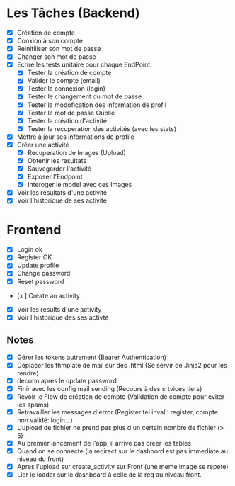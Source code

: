 # Les Tâches (Backend)
- [x] Création de compte
- [x] Conxion à son compte
- [x] Reinitiliser son mot de passe
- [x] Changer son mot de passe
- [x] Ecrire les tests unitaire pour chaque EndPoint.
  - [x] Tester la création de compte
  - [x] Valider le compte (email)
  - [x] Tester la connexion (login)
  - [x] Tester le changement du mot de passe
  - [x] Tester la modofication des information de profil
  - [x] Tester le mot de passe Oublié
  - [x] Tester la création d'activité
  - [x] Tester la recuperation des activités (avec les stats)
- [x] Mettre à jour ses informations de profile
- [x] Créer une activité
  - [x] Recuperation de Images (Upload)
  - [x] Obtenir les resultats
  - [x] Sauvegarder l'activité
  - [x] Exposer l'Endpoint
  - [x] Interoger le model avec ces Images
- [x] Voir les resultats d'une activité
- [x] Voir l'historique de ses activité
  
# Frontend
- [x] Login  ok
- [x] Register OK
- [x] Update profile
- [x] Change password
- [x] Reset password
- [x ] Create an activity
- [X] Voir les results d'une activity
- [x] Voir l'historique des ses activté
  
## Notes
- [x] Gérer les tokens autrement (Bearer Authentication)
- [x] Déplacer les thmplate de mail sur des .html (Se servir de Jinja2 pour les rendre)
- [x] deconn apres le update password
- [x] Finir avec les config mail sending (Recours à des srtvices tiers)
- [x] Revoir le Flow de création de compte (Validation de compte pour eviter les spams)
- [x] Retravailler les messages d'error (Register tel inval : register, compte non validé: login...)
- [x] L'upload de fichier ne prend pas plus d'un certain nombre de fichier (> 5)
- [x] Au premier lancement de l'app, il arrive pas creer les tables
- [x] Quand on se connecte (la redirect sur le dashbord est pas immediate au niveau du front)
- [x] Apres l'upload sur create_activity sur Front (une meme image se repete)
- [x] Lier le loader sur le dashboard à celle de la req au niveau front.